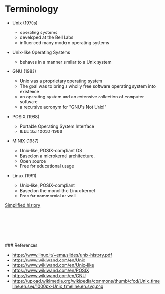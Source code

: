 # Terminology

- Unix (1970s)
  - operating systems
  - developed at the Bell Labs
  - influenced many modern operating systems


- Unix-like Operating Systems
  - behaves in a manner similar to a Unix system
    
- GNU (1983)
  - Unix was a proprietary operating system
  - The goal was to bring a wholly free software operating system into existence
  - an operating system and an extensive collection of computer software
  - a recursive acronym for "GNU's Not Unix!"

- POSIX (1988)
  - Portable Operating System Interface
  - IEEE Std 1003.1-1988

- MINIX (1987)
  - Unix-like, POSIX-compliant OS
  - Based on a microkernel architecture.
  - Open source
  - Free for educational usage

- Linux (1991)
  - Unix-like, POSIX-compliant
  - Based on the monolithic Linux kernel
  - Free for commercial as well


<a href="images/unix-like.jpg">Simplified history</a>
  
<br><br><br><br><br>

### References

- https://www.linux.it/~ema/slides/unix-history.pdf
- https://www.wikiwand.com/en/Unix
- https://www.wikiwand.com/en/Unix-like
- https://www.wikiwand.com/en/POSIX
- https://www.wikiwand.com/en/GNU
- https://upload.wikimedia.org/wikipedia/commons/thumb/c/cd/Unix_timeline.en.svg/1000px-Unix_timeline.en.svg.png